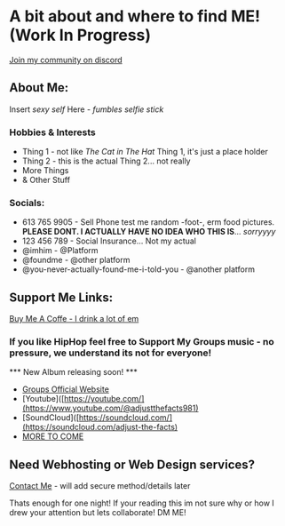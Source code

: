 # A bit about and where to find ME! (Work In Progress)

[Join my community on discord](https://discord.gg/hWEGFgMPmc)


## About Me:
Insert _sexy self_ Here - *fumbles selfie stick*

### Hobbies & Interests
- Thing 1 - not like _The Cat in The Hat_ Thing 1, it's just a place holder
- Thing 2 - this is the actual Thing 2... not really
- More Things
- & Other Stuff

### Socials:
- 613 765 9905 - Sell Phone test me random -foot-, erm food pictures. **PLEASE DONT. I ACTUALLY HAVE NO IDEA WHO THIS IS**... *sorryyyy*
- 123 456 789 - Social Insurance... Not my actual
- @imhim - @Platform
- @foundme - @other platform
- @you-never-actually-found-me-i-told-you - @another platform


## Support Me Links:
[Buy Me A Coffe - I drink a lot of em](https://buymeacoffee.com/meandmyboi4)

### If you like HipHop feel free to Support My Groups music - no pressure, we understand its not for everyone!
*** New Album releasing soon! ***

- [Groups Official Website](https://adjustthefacts.ca)
- [Youtube]([https://youtube.com/](https://www.youtube.com/@adjustthefacts981)
- [SoundCloud]([https://soundcloud.com/](https://soundcloud.com/adjust-the-facts)
- [MORE TO COME](https://github.com/Atomic0utlaw/Atomic0utlaw/edit/main/README.md)

## Need Webhosting or Web Design services?
[Contact Me](mailto:#) - will add secure method/details later

Thats enough for one night! If your reading this im not sure why or how I drew your attention but lets collaborate!
DM ME!
